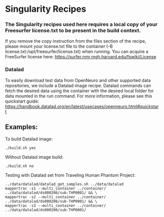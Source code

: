 # Singularity Recipes

### The Singularity recipes used here requires a local copy of your Freesurfer license.txt to be present in the build context.
If you remove the copy instruction from the files section of the recipe, please mount your license.txt file to the container (-B license.txt:/opt/freesurfer/license.txt) when running. You can acquire a FreeSurfer license here: https://surfer.nmr.mgh.harvard.edu/fswiki/License

### Datalad
To easily download test data from OpenNeuro and other supported data repositories, we include a Datalad image recipe. Datalad commands can fetch the desired data using the container with the desired local folder for data mounted in the run command. For more information, please see this quickstart guide: https://handbook.datalad.org/en/latest/usecases/openneuro.html#quickstart

## Examples:

To build Datalad image:

```./build.sh yes```

Without Datalad image build:

```./build.sh no```

Testing with Datalad set from Traveling Human Phantom Project:
```
../data/datalad/datalad_get_samples.sh ../data/datalad
mappertrac -s1 --multi_container ../container/ ../data/datalad/ds000206/sub-THP0001/ && \
mappertrac -s2 --multi_container ../container/ ../data/datalad/ds000206/sub-THP0001/ && \
mappertrac -s3 --multi_container ../container/ ../data/datalad/ds000206/sub-THP0001/
```
